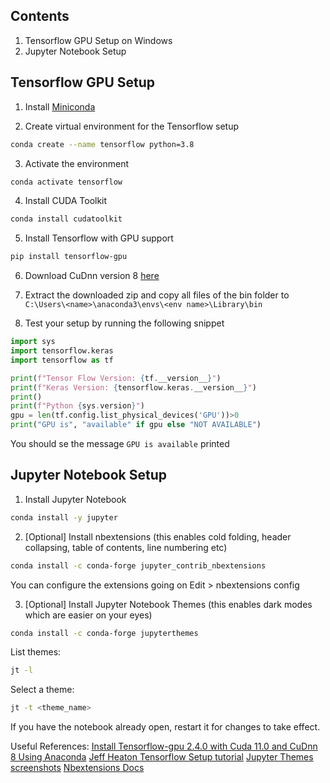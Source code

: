 ## Contents
1. Tensorflow GPU Setup on Windows
2. Jupyter Notebook Setup

## Tensorflow GPU Setup
1. Install [Miniconda](https://docs.conda.io/en/latest/miniconda.html)

2. Create virtual environment for the Tensorflow setup
```bash
conda create --name tensorflow python=3.8
```

3. Activate the environment
```bash
conda activate tensorflow
```

4. Install CUDA Toolkit
```bash
conda install cudatoolkit
```

5. Install Tensorflow with GPU support

```bash
pip install tensorflow-gpu
```

6. Download CuDnn version 8 [here](https://developer.nvidia.com/rdp/cudnn-download#a-collapse805-110)

7. Extract the downloaded zip and copy all files of the bin folder to `C:\Users\<name>\anaconda3\envs\<env name>\Library\bin`

9. Test your setup by running the following snippet
```python
import sys
import tensorflow.keras
import tensorflow as tf

print(f"Tensor Flow Version: {tf.__version__}")
print(f"Keras Version: {tensorflow.keras.__version__}")
print()
print(f"Python {sys.version}")
gpu = len(tf.config.list_physical_devices('GPU'))>0
print("GPU is", "available" if gpu else "NOT AVAILABLE")
```
You should se the message `GPU is available` printed

## Jupyter Notebook Setup

1. Install Jupyter Notebook
```bash
conda install -y jupyter
```

2. [Optional] Install nbextensions (this enables cold folding, header collapsing, table of contents, line numbering etc)
```bash
conda install -c conda-forge jupyter_contrib_nbextensions
```
You can configure the extensions going on Edit > nbextensions config

3. [Optional] Install Jupyter Notebook Themes (this enables dark modes which are easier on your eyes)
```bash
conda install -c conda-forge jupyterthemes
```
List themes:
```bash
jt -l
```

Select a theme:
```bash
jt -t <theme_name>
```

If you have the notebook already open, restart it for changes to take effect.

Useful References:
[Install Tensorflow-gpu 2.4.0 with Cuda 11.0 and CuDnn 8 Using Anaconda](https://medium.com/analytics-vidhya/install-tensorflow-gpu-2-4-0-with-cuda-11-0-and-cudnn-8-using-anaconda-8c6472c9653f)
[Jeff Heaton Tensorflow Setup tutorial](https://github.com/jeffheaton/t81_558_deep_learning/blob/master/install/tensorflow-install-jul-2020.ipynb)
[Jupyter Themes screenshots](https://github.com/dunovank/jupyter-themes/tree/master/screens)
[Nbextensions Docs](https://jupyter-contrib-nbextensions.readthedocs.io/en/latest/install.html)

